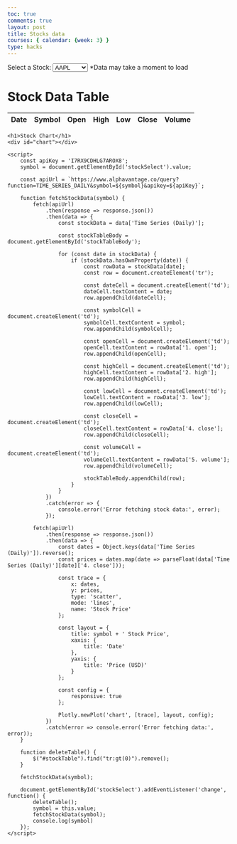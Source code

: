 ```yaml
---
toc: true
comments: true
layout: post
title: Stocks data
courses: { calendar: {week: 3} }
type: hacks
--- 
```


<html>
<head>
    <title>Stock Data Table</title>
    <script src="https://cdn.plot.ly/plotly-latest.min.js"></script>
</head>
<body>
    <label for="stockSelect">Select a Stock:</label>
    <select id="stockSelect">
        <option value="AAPL">AAPL</option>
        <option value="MSFT">MSFT</option>
        <option value="TSLA">TSLA</option>
        <option value="AMZN">AMZN</option>
        <option value="GME">GME</option>
        <option value="SBUX">SBUX</option>
        <option value="NKE">NKE</option>
        <option value="NASDAQ">NASDAQ</option>
        <option value="^SPX">^SPX</option>
    </select>
    <a>*Data may take a moment to load</a>
    <h1>Stock Data Table</h1>
    <table id="stockTable">
        <thead>
            <tr>
                <th>Date</th>
                <th>Symbol</th>
                <th>Open</th>
                <th>High</th>
                <th>Low</th>
                <th>Close</th>
                <th>Volume</th>
            </tr>
        </thead>
        <tbody id="stockTableBody">
            <!-- Stock data will be populated here -->
        </tbody>
    </table>

    <h1>Stock Chart</h1>
    <div id="chart"></div>

    <script>
        const apiKey = 'I7RX9CDHLG7AROX8';
        symbol = document.getElementById('stockSelect').value; 

        const apiUrl = `https://www.alphavantage.co/query?function=TIME_SERIES_DAILY&symbol=${symbol}&apikey=${apiKey}`;

        function fetchStockData(symbol) {
            fetch(apiUrl)
                .then(response => response.json())
                .then(data => {
                    const stockData = data['Time Series (Daily)'];

                    const stockTableBody = document.getElementById('stockTableBody');

                    for (const date in stockData) {
                        if (stockData.hasOwnProperty(date)) {
                            const rowData = stockData[date];
                            const row = document.createElement('tr');

                            const dateCell = document.createElement('td');
                            dateCell.textContent = date;
                            row.appendChild(dateCell);

                            const symbolCell = document.createElement('td');
                            symbolCell.textContent = symbol;
                            row.appendChild(symbolCell);

                            const openCell = document.createElement('td');
                            openCell.textContent = rowData['1. open'];
                            row.appendChild(openCell);

                            const highCell = document.createElement('td');
                            highCell.textContent = rowData['2. high'];
                            row.appendChild(highCell);

                            const lowCell = document.createElement('td');
                            lowCell.textContent = rowData['3. low'];
                            row.appendChild(lowCell);

                            const closeCell = document.createElement('td');
                            closeCell.textContent = rowData['4. close'];
                            row.appendChild(closeCell);

                            const volumeCell = document.createElement('td');
                            volumeCell.textContent = rowData['5. volume'];
                            row.appendChild(volumeCell);

                            stockTableBody.appendChild(row);
                        }
                    }
                })
                .catch(error => {
                    console.error('Error fetching stock data:', error);
                });

            fetch(apiUrl)
                .then(response => response.json())
                .then(data => {
                    const dates = Object.keys(data['Time Series (Daily)']).reverse();
                    const prices = dates.map(date => parseFloat(data['Time Series (Daily)'][date]['4. close']));
                    
                    const trace = {
                        x: dates,
                        y: prices,
                        type: 'scatter',
                        mode: 'lines',
                        name: 'Stock Price'
                    };
                    
                    const layout = {
                        title: symbol + ' Stock Price',
                        xaxis: {
                            title: 'Date'
                        },
                        yaxis: {
                            title: 'Price (USD)'
                        }
                    };
                    
                    const config = {
                        responsive: true
                    };
                    
                    Plotly.newPlot('chart', [trace], layout, config);
                })
                .catch(error => console.error('Error fetching data:', error));
        }

        function deleteTable() {
            $("#stockTable").find("tr:gt(0)").remove();
        }

        fetchStockData(symbol);

        document.getElementById('stockSelect').addEventListener('change', function() {
            deleteTable();
            symbol = this.value;
            fetchStockData(symbol);
            console.log(symbol)
        });
    </script>
</body>
</html>
